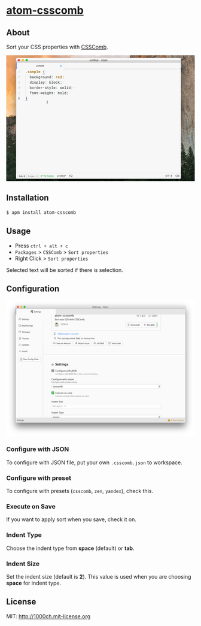# [atom-csscomb](https://atom.io/packages/atom-csscomb)

## About

Sort your CSS properties with [CSSComb](https://github.com/csscomb/csscomb.js).

![demo](https://raw.githubusercontent.com/1000ch/atom-csscomb/master/demo.gif)

## Installation

```bash
$ apm install atom-csscomb
```

## Usage

- Press `ctrl + alt + c`
- `Packages` > `CSSComb` > `Sort properties`
- Right Click > `Sort properties`

Selected text will be sorted if there is selection.

## Configuration

![settings](https://raw.githubusercontent.com/1000ch/atom-csscomb/master/settings.png)

### Configure with JSON

To configure with JSON file, put your own `.csscomb.json` to workspace.

### Configure with preset

To configure with presets (`csscomb`, `zen`, `yandex`), check this.

### Execute on Save

If you want to apply sort when you save, check it on.

### Indent Type

Choose the indent type from **space** (default) or **tab**.

### Indent Size

Set the indent size (default is **2**). This value is used when you are choosing **space** for indent type.

## License

MIT: http://1000ch.mit-license.org

